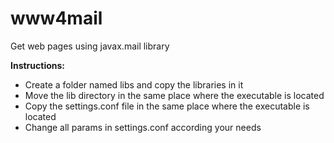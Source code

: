 # www4mail
Get web pages using javax.mail library

<b>Instructions:</b>

- Create a folder named libs and copy the libraries in it
- Move the lib directory in the same place where the executable is located
- Copy the settings.conf file in the same place where the executable is located
- Change all params in settings.conf according your needs
